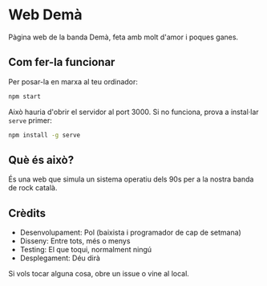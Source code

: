 # Web Demà

Pàgina web de la banda Demà, feta amb molt d'amor i poques ganes.

## Com fer-la funcionar

Per posar-la en marxa al teu ordinador:

```bash
npm start
```

Això hauria d'obrir el servidor al port 3000. Si no funciona, prova a instal·lar `serve` primer:

```bash
npm install -g serve
```

## Què és això?

És una web que simula un sistema operatiu dels 90s per a la nostra banda de rock català.

## Crèdits

- Desenvolupament: Pol (baixista i programador de cap de setmana)
- Disseny: Entre tots, més o menys
- Testing: El que toqui, normalment ningú
- Desplegament: Déu dirà

Si vols tocar alguna cosa, obre un issue o vine al local.
